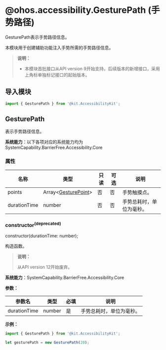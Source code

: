 # @ohos.accessibility.GesturePath (手势路径)

<!--Kit: Accessibility Kit-->
<!--Subsystem: BarrierFree-->
<!--Owner: @qiiiiiiian-->
<!--SE: @z7o-->
<!--TSE: @A_qqq-->

GesturePath表示手势路径信息。

本模块用于创建辅助功能注入手势所需的手势路径信息。

> **说明：**
>
> - 本模块首批接口从API version 9开始支持，后续版本的新增接口，采用上角标单独标记接口的起始版本。

## 导入模块

```ts
import { GesturePath } from '@kit.AccessibilityKit';
```

## GesturePath

表示手势路径信息。

**系统能力**：以下各项对应的系统能力均为 SystemCapability.BarrierFree.Accessibility.Core

### 属性

| 名称           | 类型                                                                          | 只读   | 可选   | 说明     |
| ------------ |---------------------------------------------------------------------------------| ---- | ---- | ------ |
| points       | Array&lt;[GesturePoint](js-apis-accessibility-GesturePoint.md#gesturepoint)&gt; | 否    | 否    | 手势触摸点。    |
| durationTime | number                                                                          | 否    | 否    | 手势总耗时，单位为毫秒。 |

### constructor<sup>(deprecated)</sup>

constructor(durationTime: number);

构造函数。

> **说明：**
>
> 从API version 12开始废弃。

**系统能力**：SystemCapability.BarrierFree.Accessibility.Core

**参数：**

| 参数名 | 类型 | 必填 | 说明 |
| -------- | -------- | -------- | -------- |
| durationTime | number | 是 | 手势总耗时，单位为毫秒。 |

**示例：**

```ts
import { GesturePath } from '@kit.AccessibilityKit';

let gesturePath = new GesturePath(20);
```
